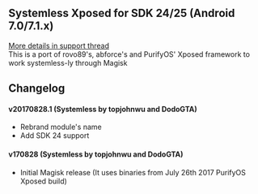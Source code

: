 ## Systemless Xposed for SDK 24/25 (Android 7.0/7.1.x)
[More details in support thread](http://forum.xda-developers.com/showthread.php?t=3639221)  
This is a port of rovo89's, abforce's and PurifyOS' Xposed framework to work systemless-ly through Magisk

## Changelog
#### v20170828.1 (Systemless by topjohnwu and DodoGTA)
- Rebrand module's name
- Add SDK 24 support

#### v170828 (Systemless by topjohnwu and DodoGTA)
- Initial Magisk release (It uses binaries from July 26th 2017 PurifyOS Xposed build)
